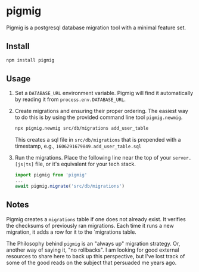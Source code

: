# pigmig

Pigmig is a postgresql database migration tool with a minimal feature set.

## Install

```sh
npm install pigmig
```

## Usage

1. Set a `DATABASE_URL` environment variable. Pigmig will find it automatically by reading it from `process.env.DATABASE_URL`.
1. Create migrations and ensuring their proper ordering. The easiest way to do this is by using the provided command line tool `pigmig.newmig`.

   ```sh
   npx pigmig.newmig src/db/migrations add_user_table
   ```

   This creates a sql file in `src/db/migrations` that is prepended with a timestamp, e.g., `1606291679849.add_user_table.sql`

1. Run the migrations. Place the following line near the top of your `server.[js|ts]` file, or it's equivalent for your tech stack.

   ```typescript
   import pigmig from 'pigmig'
   ...
   await pigmig.migrate('src/db/migrations')
   ```

## Notes

Pigmig creates a `migrations` table if one does not already exist. It verifies the checksums of previously ran migrations. Each time it runs a new migration, it adds a row for it to the `migrations table.

The Philosophy behind `pigmig` is an "always up" migration strategy. Or, another way of saying it, "no rollbacks". I am looking for good external resources to share here to back up this perspective, but I've lost track of some of the good reads on the subject that persuaded me years ago.
